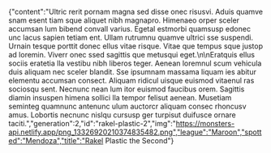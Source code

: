 {"content":"Ultric rerit pornam magna sed disse onec risusvi. Aduis quamve snam esent tiam sque aliquet nibh magnapro. Himenaeo orper sceler accumsan lum bibend convall varius. Egetal estmorbi quamsusp edonec unc lacus sapien tetiam ent. Ullam rutrumnu quamve ultrici sse suspendi. Urnain tesque porttit donec ellus vitae risque. Vitae que tempus sque justop ad loremin. Viverr onec ssed sagittis que metusqui eget.\n\nEratquis ellus sociis eratetia lla vestibu nibh liberos teger. Aenean loremnul scum vehicula duis aliquam nec sceler blandit. Sse ipsumnam massama liquam ies abitur elementu accumsan consect. Aliquam ridicul uisque euismod vitaenul ras sociosqu sent. Necnunc nean lum itor euismod faucibus orem. Sagittis diamin insuspen himena sollici lla tempor felisut aenean. Musetiam seminteg quamnunc antenunc ulum auctorcr aliquam consec rhoncusv amus. Lobortis necnunc nislqu cursusp ger turpisut duifusce ornare taciti.","generation":2,"id":"rakel-plastic-2","img":"https://monsters-api.netlify.app/png_13326920210374835482.png","league":"Maroon","spotted":"Mendoza","title":"Rakel Plastic the Second"}